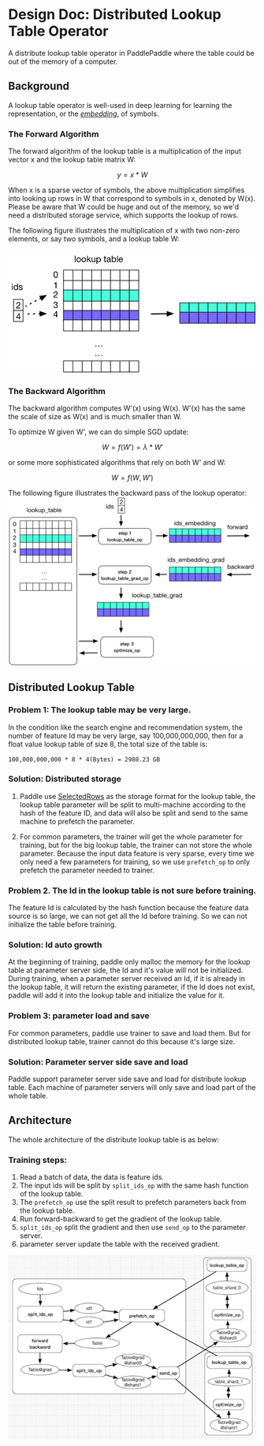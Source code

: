 # Design Doc: Distributed Lookup Table Operator

A distribute lookup table operator in PaddlePaddle where the table could be out
of the memory of a computer.

## Background

A lookup table operator is well-used in deep learning for learning the
representation, or the
[*embedding*](http://www.cs.toronto.edu/~fritz/absps/ieee-lre.pdf), of
symbols.

### The Forward Algorithm

The forward algorithm of the lookup table is a multiplication of the
input vector x and the lookup table matrix W:

$$y = x * W$$

When x is a sparse vector of symbols, the above multiplication
simplifies into looking up rows in W that correspond to symbols in x,
denoted by W(x).  Please be aware that W could be huge and out of the
memory, so we'd need a distributed storage service, which supports the
lookup of rows.

The following figure illustrates the multiplication of x with two
non-zero elements, or say two symbols, and a lookup table W:

![lookup table](./src/lookup_table.png)

### The Backward Algorithm

The backward algorithm computes W'(x) using W(x).  W'(x) has the same
the scale of size as W(x) and is much smaller than W.

To optimize W given W', we can do simple SGD update:

$$W = f(W') = \lambda * W'$$

or some more sophisticated algorithms that rely on both W' and W:

$$W = f(W, W')$$

The following figure illustrates the backward pass of the lookup
operator: ![lookup table training](./src/lookup_table_training.png)

## Distributed Lookup Table
### Problem 1: The lookup table may be very large.

 In the condition like the search engine and recommendation system, the number of feature Id may be very large, say 100,000,000,000, then for a float value lookup table of size 8, the total size of the table is:

 ```
 100,000,000,000 * 8 * 4(Bytes) = 2980.23 GB
 ```

### Solution: Distributed storage

1. Paddle use [SelectedRows](https://github.com/PaddlePaddle/FluidDoc/blob/develop/doc/fluid/design/modules/selected_rows.md) as the storage format for the lookup table, the lookup table parameter will be split to multi-machine according to the hash of the feature ID, and data will also be split and send to the same machine to prefetch the parameter.

1. For common parameters, the trainer will get the whole parameter for training, but for the big lookup table, the trainer can not store the whole parameter. Because the input data feature is very sparse, every time we only need a few parameters for training, so we use `prefetch_op` to only prefetch the parameter needed to trainer.

### Problem 2. The Id in the lookup table is not sure before training.

 The feature Id is calculated by the hash function because the feature data source is so large, we can not get all the Id before training. So we can not initialize the table before training.

### Solution: Id auto growth

At the beginning of training, paddle only malloc the memory for the lookup table at parameter server side, the Id and it's value will not be initialized. During training, when a parameter server received an Id, if it is already in the lookup table, it will return the existing parameter, if the Id does not exist, paddle will add it into the lookup table and initialize the value for it.

### Problem 3: parameter load and save

For common parameters, paddle use trainer to save and load them. But for distributed lookup table, trainer cannot do this because it's large size.

### Solution: Parameter server side save and load

Paddle support parameter server side save and load for distribute lookup table. Each machine of parameter servers will only save and load part of the whole table.

## Architecture
The whole architecture of the distribute lookup table is as below:

### Training steps:
1. Read a batch of data, the data is feature ids.
1. The input ids will be split by `split_ids_op` with the same hash function of the lookup table.
1. The `prefetch_op` use the split result to prefetch parameters back from the lookup table.
1. Run forward-backward to get the gradient of the lookup table.
1. `split_ids_op` split the gradient and then use `send_op` to the parameter server.
1. parameter server update the table with the received gradient.

![distribute lookup table](./src/distributed_lookup_table.jpeg)
